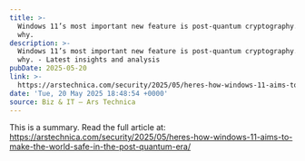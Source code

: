 ```yaml
---
title: >-
  Windows 11’s most important new feature is post-quantum cryptography. Here’s
  why.
description: >-
  Windows 11’s most important new feature is post-quantum cryptography. Here’s
  why. - Latest insights and analysis
pubDate: 2025-05-20
link: >-
  https://arstechnica.com/security/2025/05/heres-how-windows-11-aims-to-make-the-world-safe-in-the-post-quantum-era/
date: 'Tue, 20 May 2025 18:48:54 +0000'
source: Biz & IT – Ars Technica
---
```



This is a summary. Read the full article at: https://arstechnica.com/security/2025/05/heres-how-windows-11-aims-to-make-the-world-safe-in-the-post-quantum-era/
